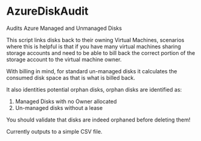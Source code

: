 # AzureDiskAudit
Audits Azure Managed and Unmanaged Disks

This script links disks back to their owning Virtual Machines, scenarios where this is helpful is that if you have many virtual machines sharing storage accounts and need to be able to bill back the correct portion of the storage account to the virtual machine owner.

With billing in mind, for standard un-managed disks it calculates the consumed disk space as that is what is billed back.

It also identities potential orphan disks, orphan disks are identified as:
1. Managed Disks with no Owner allocated
2. Un-managed disks without a lease

You should validate that disks are indeed orphaned before deleting them!

Currently outputs to a simple CSV file.  

